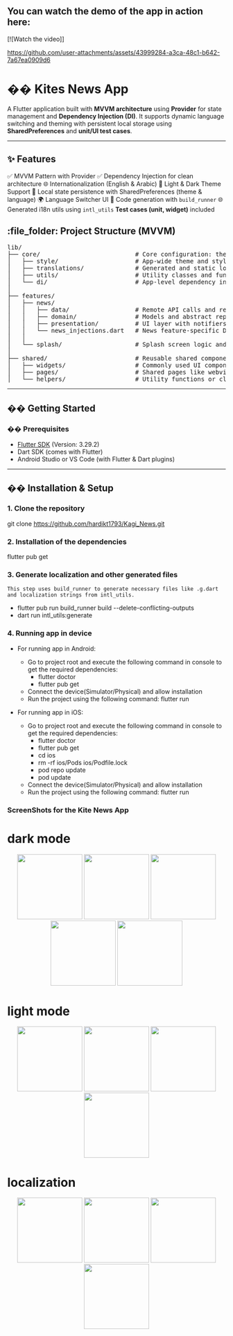 ## You can watch the demo of the app in action here:

[![Watch the video]]

https://github.com/user-attachments/assets/43999284-a3ca-48c1-b642-7a67ea0909d6

# �� Kites News App

A Flutter application built with **MVVM architecture** using **Provider** for state management and **Dependency Injection (DI)**.
It supports dynamic language switching and theming with persistent local storage using **SharedPreferences** and **unit/UI test cases**.

---

## ✨ Features

✅ MVVM Pattern with Provider
✅ Dependency Injection for clean architecture
🌐 Internationalization (English & Arabic)
🎨 Light & Dark Theme Support
💾 Local state persistence with SharedPreferences (theme & language)
🌍 Language Switcher UI
🔄 Code generation with `build_runner`
🌐 Generated i18n utils using `intl_utils`
**Test cases (unit, widget)** included

<h2>:file_folder: Project Structure (MVVM)</h2>
<pre>
lib/
├── core/                          # Core configuration: themes, localization, utils, and dependency injection
│   ├── style/                     # App-wide theme and styling
│   ├── translations/              # Generated and static localization files
│   ├── utils/                     # Utility classes and functions
│   └── di/                        # App-level dependency injection setup
│
├── features/
│   ├── news/
│   │   ├── data/                  # Remote API calls and repository implementations
│   │   ├── domain/                # Models and abstract repository contracts
│   │   ├── presentation/          # UI layer with notifiers, pages, and widgets
│   │   └── news_injections.dart   # News feature-specific DI setup
│   │
│   └── splash/                    # Splash screen logic and helper utilities
│
├── shared/                        # Reusable shared components across the app
│   ├── widgets/                   # Commonly used UI components (buttons, cards, etc.)
│   ├── pages/                     # Shared pages like webview, photo viewer
│   └── helpers/                   # Utility functions or classes shared app-wide
</pre>

---

## �� Getting Started

### �� Prerequisites

- [Flutter SDK](https://docs.flutter.dev/get-started/install) (Version: 3.29.2)
- Dart SDK (comes with Flutter)
- Android Studio or VS Code (with Flutter & Dart plugins)

---

## ��️ Installation & Setup

### 1. Clone the repository
git clone https://github.com/hardikt1793/Kagi_News.git

### 2. Installation of the dependencies
flutter pub get

### 3. Generate localization and other generated files
`This step uses build_runner to generate necessary files like .g.dart and localization strings from intl_utils.`
- flutter pub run build_runner build --delete-conflicting-outputs
- dart run intl_utils:generate

### 4. Running app in device

* For running app in Android:
    * Go to project root and execute the following command in console to get the required dependencies:
        * flutter doctor
        * flutter pub get
    * Connect the device(Simulator/Physical) and allow installation
    * Run the project using the following command: flutter run

* For running app in iOS:
    * Go to project root and execute the following command in console to get the required dependencies:
        * flutter doctor
        * flutter pub get
        * cd ios
        * rm -rf ios/Pods ios/Podfile.lock
        * pod repo update
        * pod update
    * Connect the device(Simulator/Physical) and allow installation
    * Run the project using the following command: flutter run

### ScreenShots for the Kite News App ### 
# dark mode 
<div align="center">
    <img src="screenshots/dark/1000014460.jpg" width="150px"</img>
    <img src="screenshots/dark/1000014462.jpg" width="150px"</img>
    <img src="screenshots/dark/1000014464.jpg" width="150px"</img>
    <img src="screenshots/dark/1000014466.jpg" width="150px"</img>
    <img src="screenshots/dark/1000014468.jpg" width="150px"</img>
</div>

# light mode
<div align="center">
    <img src="screenshots/light/1000014461.jpg" width="150px"</img>
    <img src="screenshots/light/1000014463.jpg" width="150px"</img>
    <img src="screenshots/light/1000014465.jpg" width="150px"</img>
    <img src="screenshots/light/1000014467.jpg" width="150px"</img>
</div>

# localization
<div align="center">
    <img src="screenshots/localization/Screenshot_20250414-191105.jpg" width="150px"</img>
    <img src="screenshots/localization/Screenshot_20250414-191109.jpg" width="150px"</img>
    <img src="screenshots/localization/Screenshot_20250414-191113.jpg" width="150px"</img>
    <img src="screenshots/localization/Screenshot_20250414-191119.jpg" width="150px"</img>
</div>
